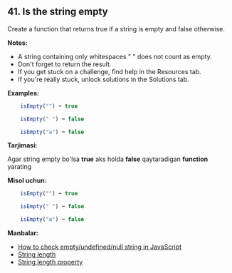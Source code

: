 ## 41. Is the string empty

Create a function that returns true if a string is empty and false otherwise.

**Notes:**

- A string containing only whitespaces " " does not count as empty.
- Don't forget to return the result.
- If you get stuck on a challenge, find help in the Resources tab.
- If you're really stuck, unlock solutions in the Solutions tab.
  
**Examples:**

```js
    isEmpty("") ➞ true

    isEmpty(" ") ➞ false

    isEmpty("a") ➞ false
```

**Tarjimasi:**

Agar string empty bo'lsa **true** aks holda **false** qaytaradigan **function** yarating

**Misol uchun:**

```js
    isEmpty("") ➞ true

    isEmpty(" ") ➞ false

    isEmpty("a") ➞ false
```

**Manbalar:**

- [How to check empty/undefined/null string in JavaScript](https://stackoverflow.com/questions/154059/how-can-i-check-for-an-empty-undefined-null-string-in-javascript)
- [String length](https://developer.mozilla.org/en-US/docs/Web/JavaScript/Reference/Global_Objects/String/length)
- [String length property](https://www.w3schools.com/jsref/jsref_length_string.asp)